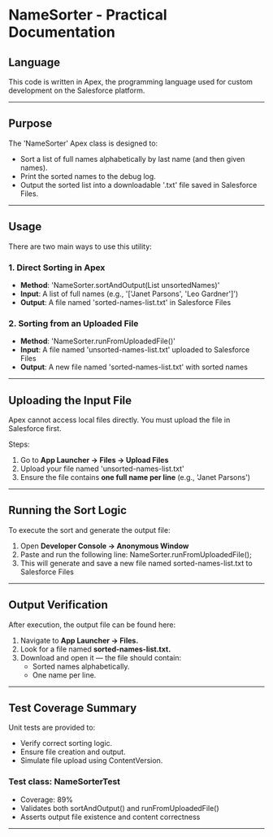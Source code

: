 # NameSorter - Practical Documentation

## Language

This code is written in Apex, the programming language used for custom development on the Salesforce platform.

---

## Purpose

The 'NameSorter' Apex class is designed to:

- Sort a list of full names alphabetically by last name (and then given names).
- Print the sorted names to the debug log.
- Output the sorted list into a downloadable '.txt' file saved in Salesforce Files.

---

## Usage

There are two main ways to use this utility:

### 1. Direct Sorting in Apex

- **Method**: 'NameSorter.sortAndOutput(List<String> unsortedNames)'
- **Input**: A list of full names (e.g., '['Janet Parsons', 'Leo Gardner']')
- **Output**: A file named 'sorted-names-list.txt' in Salesforce Files

### 2. Sorting from an Uploaded File

- **Method**: 'NameSorter.runFromUploadedFile()'
- **Input**: A file named 'unsorted-names-list.txt' uploaded to Salesforce Files
- **Output**: A new file named 'sorted-names-list.txt' with sorted names

---

## Uploading the Input File

Apex cannot access local files directly. You must upload the file in Salesforce first.

Steps:

1. Go to **App Launcher → Files → Upload Files**
2. Upload your file named 'unsorted-names-list.txt'
3. Ensure the file contains **one full name per line** (e.g., 'Janet Parsons')

---

## Running the Sort Logic

To execute the sort and generate the output file:

1. Open **Developer Console → Anonymous Window**
2. Paste and run the following line:
   NameSorter.runFromUploadedFile();
3. This will generate and save a new file named sorted-names-list.txt to Salesforce Files

---

## Output Verification

After execution, the output file can be found here:

1.	Navigate to **App Launcher → Files.**
2.	Look for a file named **sorted-names-list.txt.**
3.	Download and open it — the file should contain:
    - Sorted names alphabetically.
    - One name per line.

---

## Test Coverage Summary

Unit tests are provided to:
-	Verify correct sorting logic.
-	Ensure file creation and output.
-	Simulate file upload using ContentVersion.

### Test class: NameSorterTest
-	Coverage: 89%
-	Validates both sortAndOutput() and runFromUploadedFile()
-	Asserts output file existence and content correctness


---


